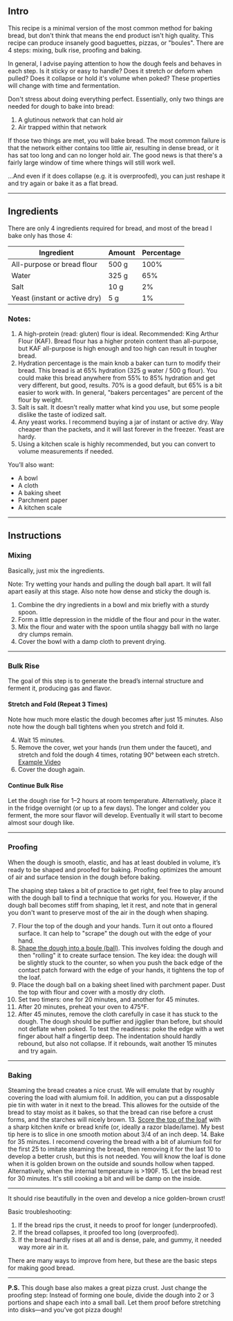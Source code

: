 ## Intro
This recipe is a minimal version of the most common method for baking bread, but don't think that means the end product isn't high quality. This recipe can produce insanely good baguettes, pizzas, or "boules". There are 4 steps: mixing, bulk rise, proofing and baking. 

In general, I advise paying attention to how the dough feels and behaves in each step. Is it sticky or easy to handle? Does it stretch or deform when pulled? Does it collapse or hold it's volume when poked? These properties will change with time and fermentation.

Don't stress about doing everything perfect. Essentially, only two things are needed for dough to bake into bread:

1. A glutinous network that can hold air
2. Air trapped within that network

If those two things are met, you will bake bread. The most common failure is that the network either contains too little air, resulting in dense bread, or it has sat too long and can no longer hold air. The good news is that there's a fairly large window of time where things will still work well.

...And even if it does collapse (e.g. it is overproofed), you can just reshape it and try again or bake it as a flat bread. 

---

## Ingredients

There are only 4 ingredients required for bread, and most of the bread I bake only has those 4:

| Ingredient                    | Amount | Percentage |
| ----------------------------- | ------ | ---------- |
| All-purpose or bread flour    | 500 g  | 100%       |
| Water                         | 325 g  | 65%        |
| Salt                          | 10 g   | 2%         |
| Yeast (instant or active dry) | 5 g    | 1%         |

### Notes:

1. A high-protein (read: gluten) flour is ideal. Recommended: King Arthur Flour (KAF). Bread flour has a higher protein content than all-purpose, but KAF all-purpose is high enough and too high can result in tougher bread.
2. Hydration percentage is the main knob a baker can turn to modify their bread. This bread is at 65% hydration (325 g water / 500 g flour). You could make this bread anywhere from 55% to 85% hydration and get very different, but good, results. 70% is a good default, but 65% is a bit easier to work with. In general, "bakers percentages" are percent of the flour by weight.
3. Salt is salt. It doesn’t really matter what kind you use, but some people dislike the taste of iodized salt.
4. Any yeast works. I recommend buying a jar of instant or active dry. Way cheaper than the packets, and it will last forever in the freezer. Yeast are hardy.
5. Using a kitchen scale is highly recommended, but you can convert to volume measurements if needed.

You’ll also want:

* A bowl
* A cloth
* A baking sheet
* Parchment paper
* A kitchen scale

---

## Instructions

### Mixing

Basically, just mix the ingredients.

Note: Try wetting your hands and pulling the dough ball apart. It will fall apart easily at this stage. Also note how dense and sticky the dough is.

1. Combine the dry ingredients in a bowl and mix briefly with a sturdy spoon.
2. Form a little depression in the middle of the flour and pour in the water.
3. Mix the flour and water with the spoon untila shaggy ball with no large dry clumps remain. 
4. Cover the bowl with a damp cloth to prevent drying.

---

### Bulk Rise

The goal of this step is to generate the bread’s internal structure and ferment it, producing gas and flavor.

#### Stretch and Fold (Repeat 3 Times)

Note how much more elastic the dough becomes after just 15 minutes. Also note how the dough ball tightens when you stretch and fold it.

4. Wait 15 minutes.
5. Remove the cover, wet your hands (run them under the faucet), and stretch and fold the dough 4 times, rotating 90° between each stretch.
   [Example Video](https://youtu.be/QYzxulQY1Gc?t=11)
6. Cover the dough again.

#### Continue Bulk Rise

Let the dough rise for 1–2 hours at room temperature. Alternatively, place it in the fridge overnight (or up to a few days). The longer and colder you ferment, the more sour flavor will develop. Eventually it will start to become almost sour dough like. 

---

### Proofing

When the dough is smooth, elastic, and has at least doubled in volume, it’s ready to be shaped and proofed for baking. Proofing optimizes the amount of air and surface tension in the dough before baking.

The shaping step takes a bit of practice to get right, feel free to play around with the dough ball to find a technique that works for you. However, if the dough ball becomes stiff from shaping, let it rest, and note that in general you don't want to preserve most of the air in the dough when shaping. 

7. Flour the top of the dough and your hands. Turn it out onto a floured surface. It can help to "scrape" the dough out with the edge of your hand.
8. [Shape the dough into a boule (ball)](https://www.youtube.com/watch?v=IWA0RAAsBHg). This involves folding the dough and then "rolling" it to create surface tension. The key idea: the dough will be slightly stuck to the counter, so when you push the back edge of the contact patch forward with the edge of your hands, it tightens the top of the loaf. 
9. Place the dough ball on a baking sheet lined with parchment paper. Dust the top with flour and cover with a mostly dry cloth.
10. Set two timers: one for 20 minutes, and another for 45 minutes.
11. After 20 minutes, preheat your oven to 475°F.
12. After 45 minutes, remove the cloth carefully in case it has stuck to the dough. The dough should be puffier and jigglier than before, but should not deflate when poked. To test the readiness: poke the edge with a wet finger about half a fingertip deep. The indentation should hardly rebound, but also not collapse. If it rebounds, wait another 15 minutes and try again. 

---

### Baking
Steaming the bread creates a nice crust. We will emulate that by roughly covering the load with alumium foil. In addition, you can put a dissposable pie tin with water in it next to the bread. This allowes for the outside of the bread to stay moist as it bakes, so that the bread can rise before a crust forms, and the starches will nicely brown. 
13. [Score the top of the loaf](https://www.youtube.com/shorts/sysFPnbt9zA) with a sharp kitchen knife or bread knife (or, ideally a razor blade/lame). My best tip here is to slice in one smooth motion about 3/4 of an inch deep. 
14. Bake for 35 minutes. I recomend covering the bread with a bit of alumium foil for the first 25 to imitate steaming the bread, then removing it for the last 10 to develop a better crush, but this is not needed. You will know the loaf is done when it is golden brown on the outside and sounds hollow when tapped. Alternatively, when the internal temperature is >190F. 
15. Let the bread rest for 30 minutes. It's still cooking a bit and will be damp on the inside. 

---

It should rise beautifully in the oven and develop a nice golden-brown crust!

Basic troubleshooting:

1. If the bread rips the crust, it needs to proof for longer (underproofed).
2. If the bread collapses, it proofed too long (overproofed).
3. If the bread hardly rises at all and is dense, pale, and gummy, it needed way more air in it. 

There are many ways to improve from here, but these are the basic steps for making good bread.

---

**P.S.** This dough base also makes a great pizza crust. Just change the proofing step:
Instead of forming one boule, divide the dough into 2 or 3 portions and shape each into a small ball. Let them proof before stretching into disks—and you’ve got pizza dough!

